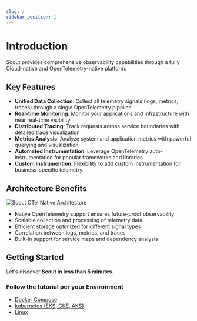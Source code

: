 ```yaml
---
slug: /
sidebar_position: 1
---
```


# Introduction

Scout provides comprehensive observability capabilities through a fully
Cloud-native and OpenTelemetry-native platform.

## Key Features

- **Unified Data Collection**:
  Collect all telemetry signals (logs, metrics, traces) through a
  single OpenTelemetry pipeline
- **Real-time Monitoring**:
  Monitor your applications and infrastructure with near real-time visibility
- **Distributed Tracing**:
  Track requests across service boundaries with detailed trace visualization
- **Metrics Analysis**:
  Analyze system and application metrics with powerful querying and visualization
- **Automated Instrumentation**:
  Leverage OpenTelemetry auto-instrumentation for popular frameworks and libraries
- **Custom Instrumention**:
  Flexibility to add custom instrumentation for business-specific telemetry

## Architecture Benefits

![Scout OTel Native Architecture](/img/otel-scout-base14.svg)

- Native OpenTelemetry support ensures future-proof observability
- Scalable collection and processing of telemetry data
- Efficient storage optimized for different signal types
- Correlation between logs, metrics, and traces
- Built-in support for service maps and dependency analysis

## Getting Started

Let's discover **Scout in less than 5 minutes**.

### Follow the tutorial per your Environment

- [Docker Compose](/telemetry-ingestion/docker-compose-example)
- [kubernetes (EKS, GKE, AKS)](/telemetry-ingestion/kubernetes-helm-setup)
- [Linux](/telemetry-ingestion/linux-setup)

<!-- - [AWS ECS](/telemetry-ingestion/aws-ecs-setup) -->
